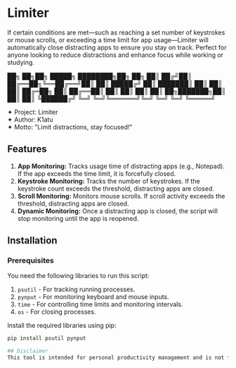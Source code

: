 # Limiter
If certain conditions are met—such as reaching a set number of keystrokes or mouse scrolls, or exceeding a time limit for app usage—Limiter will automatically close distracting apps to ensure you stay on track. Perfect for anyone looking to reduce distractions and enhance focus while working or studying.


██╗  ██╗██╗      █████╗ ████████╗██╗   ██╗
██║ ██╔╝██║     ██╔══██╗╚══██╔══╝██║   ██║
█████╔╝ ██║     ███████║   ██║   ██║   ██║
██╔═██╗ ██║     ██╔══██║   ██║   ██║   ██║
██║  ██╗███████╗██║  ██║   ██║   ╚██████╔╝
╚═╝  ╚═╝╚══════╝╚═╝  ╚═╝   ╚═╝    ╚═════╝ 


✦ Project: Limiter  
✦ Author: K1atu  
✦ Motto: "Limit distractions, stay focused!"

## Features
1. **App Monitoring:** Tracks usage time of distracting apps (e.g., Notepad). If the app exceeds the time limit, it is forcefully closed.
2. **Keystroke Monitoring:** Tracks the number of keystrokes. If the keystroke count exceeds the threshold, distracting apps are closed.
3. **Scroll Monitoring:** Monitors mouse scrolls. If scroll activity exceeds the threshold, distracting apps are closed.
4. **Dynamic Monitoring:** Once a distracting app is closed, the script will stop monitoring until the app is reopened.

## Installation

### Prerequisites
You need the following libraries to run this script:

1. `psutil` - For tracking running processes.
2. `pynput` - For monitoring keyboard and mouse inputs.
3. `time` - For controlling time limits and monitoring intervals.
4. `os` - For closing processes.

Install the required libraries using pip:

```bash
pip install psutil pynput

## Disclaimer
This tool is intended for personal productivity management and is not for malicious use. Make sure to use it responsibly on your own devices.
